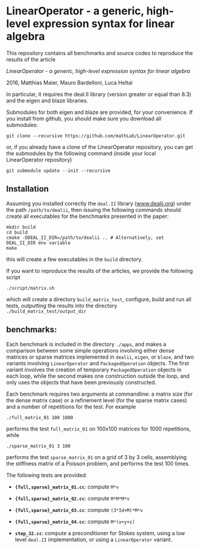# LinearOperator - a generic, high-level expression syntax for linear algebra

This repository contains all benchmarks and source codes to reproduce the 
results of the article

*LinearOperator - a generic, high-level expression syntax for linear algebra*

2016, Matthias Maier, Mauro Bardelloni, Luca Heltai

In particular, it requires the deal.II library (version greater or equal than 8.3)
and the eigen and blaze libraries.

Submodules for both eigen and blaze are provided, for your convenience. If you install
from github, you should make sure you download all submodules:

    git clone --recursive https://github.com/mathLab/LinearOperator.git

or, if you already have a clone of the LinearOperator repository, you can get the 
submodules by the following command (inside your local LinearOperator repository)

    git submodule update --init --recursive

## Installation

Assuming you installed correctly the `deal.II` library (www.dealii.org) under the path 
`/path/to/dealii`, then issuing the following commands should create all executables 
for the benchmarks presented in the paper: 

    mkdir build
    cd build
    cmake -DDEAL_II_DIR=/path/to/dealii .. # Alternatively, set DEAL_II_DIR env variable
    make 

this will create a few executables in the `build` directory.

If you want to reproduce the results of the articles, we provide the following script
    
    ./script/matrix.sh

which will create a directory `build_matrix_test`, configure, build and run all tests, 
outputting the results into the directory `./build_matrix_test/output_dir`

## benchmarks:

Each benchmark is included in the directory `./apps`, and makes a comparison between
some simple operations involving either dense matrices or sparse matrices implemented 
in `dealii`, `eigen`, or `blaze`, and two variants involving `LinearOperator` and 
`PackagedOperation` objects. The first variant involves the creation of temporary 
`PackagedOperation` objects in each loop, while the second makes one construction 
outside the loop, and only uses the objects that have been previously constructed. 

Each benchmark requires two arguments at commandline: a matrix size (for the dense
matrix case) or a refinement level (for the sparse matrix cases) and a number of 
repetitions for the test. For example

    ./full_matrix_01 100 1000

performs the test `full_matrix_01` on 100x100 matrices for 1000 repetitions, while

    ./sparse_matrix_01 3 100

performs the test `sparse_matrix_01` on a grid of 3 by 3 cells, assemblying the
stiffness matrix of a Poisson problem, and performs the test 100 times.

The following tests are provided:

- **`{full,sparse}_matrix_01.cc`**: compute `M*v`

- **`{full,sparse}_matrix_02.cc`**: compute `M*M*M*v`

- **`{full,sparse}_matrix_03.cc`**: compute `(3*Id+M)*M*v`

- **`{full,sparse}_matrix_04.cc`**: compute `M*(x+y+z)`

- **`step_32.cc`**: compute a preconditioner for Stokes system, using a low level `deal.II` implementation, 
or using a `LinearOperator` variant.
